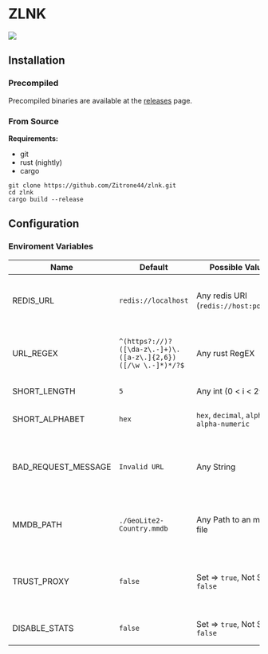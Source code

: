 # ZLNK
[![](https://img.shields.io/github/license/zitrone44/zlnk.svg?style=flat-square)](https://github.com/Zitrone44/zlnk/blob/master/LICENSE)

## Installation
### Precompiled
Precompiled binaries are available at the [releases](https://github.com/Zitrone44/zlnk/releases) page.

### From Source
**Requirements:**
* git
* rust (nightly)
* cargo

```
git clone https://github.com/Zitrone44/zlnk.git
cd zlnk
cargo build --release
```

## Configuration
### Enviroment Variables
|Name|Default|Possible Values|Description|
|----|-------|---------------|-----------|
|REDIS_URL|`redis://localhost`|Any redis URI (`redis://host:port/db`)|The URI of the redis instance zlnk should use|
|URL_REGEX|`^(https?://)?([\da-z\.-]+)\.([a-z\.]{2,6})([/\w \.-]*)*/?$`|Any rust RegEX|Only URLs that match this regex can be shortend|
|SHORT_LENGTH|`5`|Any int (0 < i < 2^64)|Length of an short url|
|SHORT_ALPHABET|`hex`|`hex`, `decimal`, `alpha`, `alpha-numeric`|Alphabet used in short urls|
|BAD_REQUEST_MESSAGE|`Invalid URL`|Any String|Error message if submitted url does not matches the regex|
|MMDB_PATH|`./GeoLite2-Country.mmdb`|Any Path to an mmdb file|Path to the mmdb file used for country detection|
|TRUST_PROXY|`false`|Set => `true`, Not Set => `false`|If set the `X-Forwarded-For` header value is used as request ip|
|DISABLE_STATS|`false`|Set => `true`, Not Set => `false`|If set no stats are collected|
